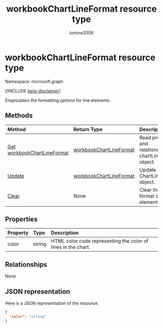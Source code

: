 ﻿---
title: "workbookChartLineFormat resource type"
description: "Enapsulates the formatting options for line elements."
author: "lumine2008"
localization_priority: Normal
ms.prod: "excel"
doc_type: resourcePageType
---

# workbookChartLineFormat resource type

Namespace: microsoft.graph

[!INCLUDE [beta-disclaimer](../../includes/beta-disclaimer.md)]

Enapsulates the formatting options for line elements.

## Methods

| Method                                                       | Return Type                                           | Description                                                  |
| :----------------------------------------------------------- | :---------------------------------------------------- | :----------------------------------------------------------- |
| [Get workbookChartLineFormat](../api/chartlineformat-get.md) | [workbookChartLineFormat](workbookchartlineformat.md) | Read properties and relationships of chartLineFormat object. |
| [Update](../api/chartlineformat-update.md)                   | [workbookChartLineFormat](workbookchartlineformat.md) | Update ChartLineFormat object.                               |
| [Clear](../api/chartlineformat-clear.md)                     | None                                                  | Clear the line format of a chart element.                    |

## Properties

| Property | Type   | Description                                                   |
| :------- | :----- | :------------------------------------------------------------ |
| color    | string | HTML color code representing the color of lines in the chart. |

## Relationships

None

## JSON representation

Here is a JSON representation of the resource.

<!--{
  "blockType": "resource",
  "baseType": "microsoft.graph.entity",
  "optionalProperties": [],
  "@odata.type": "microsoft.graph.workbookChartLineFormat"
}-->

```json
{
  "color": "string"
}

```

<!-- uuid: 8fcb5dbc-d5aa-4681-8e31-b001d5168d79
2015-10-25 14:57:30 UTC -->

<!--
{
  "type": "#page.annotation",
  "description": "workbookChartLineFormat resource",
  "keywords": "",
  "section": "documentation",
  "tocPath": "",
  "suppressions": []
}
-->
